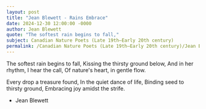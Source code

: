```yaml
---
layout: post
title: "Jean Blewett - Rains Embrace"
date: 2024-12-30 12:00:00 -0000
author: Jean Blewett
quote: "The softest rain begins to fall,"
subject: Canadian Nature Poets (Late 19th–Early 20th century)
permalink: /Canadian Nature Poets (Late 19th–Early 20th century)/Jean Blewett/Jean Blewett - Rains Embrace
---
```


The softest rain begins to fall,
Kissing the thirsty ground below,
And in her rhythm, I hear the call,
Of nature's heart, in gentle flow.

Every drop a treasure found,
In the quiet dance of life,
Binding seed to thirsty ground,
Embracing joy amidst the strife.

- Jean Blewett

